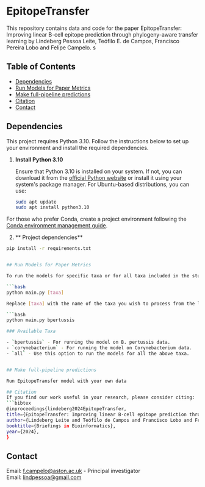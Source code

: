 # EpitopeTransfer

This repository contains data and code for the paper EpitopeTransfer: Improving linear B-cell epitope prediction through phylogeny-aware transfer learning by Lindeberg Pessoa Leite, Teófilo E. de Campos, Francisco Pereira Lobo and Felipe Campelo.
s
## Table of Contents
- [Dependencies](#dependencies)
- [Run Models for Paper Metrics](#run-models-for-paper-metrics)
- [Make full-pipeline predictions](#make-full-pipeline-predictions)
- [Citation](#citation)
- [Contact](#contact)

## Dependencies

This project requires Python 3.10. Follow the instructions below to set up your environment and install the required dependencies.


1. **Install Python 3.10**

   Ensure that Python 3.10 is installed on your system. If not, you can download it from the [official Python website](https://www.python.org/downloads/release/python-3100/) or install it using your system's package manager. For Ubuntu-based distributions, you can use:

   ```bash
   sudo apt update
   sudo apt install python3.10

For those who prefer Conda, create a project environment following the [Conda environment management guide](https://conda.io/projects/conda/en/latest/user-guide/tasks/manage-environments.html).

2. ** Project dependencies**

  ```bash
  pip install -r requirements.txt


## Run Models for Paper Metrics

To run the models for specific taxa or for all taxa included in the study, use the following command format in the terminal:

```bash
python main.py [taxa]

Replace [taxa] with the name of the taxa you wish to process from the list below, or use all to process all available taxa. Example:

```bash
python main.py bpertussis

### Available Taxa

- `bpertussis` - For running the model on B. pertussis data.
- `corynebacterium` - For running the model on Corynebacterium data.
- `all` - Use this option to run the models for all the above taxa.


## Make full-pipeline predictions

Run EpitopeTransfer model with your own data

## Citation
If you find our work useful in your research, please consider citing:
```bibtex
@inproceedings{lindeberg2024EpitopeTransfer,
  title={EpitopeTransfer: Improving linear B-cell epitope prediction through phylogeny-aware transfer learning},
  author={Lindeberg Leite and Teófilo de Campos and Francisco Lobo and Felipe Campelo},
  booktitle={Briefings in Bioinformatics},
  year={2024},
}
````
## Contact
Email: [f.campelo@aston.ac.uk](mailto:f.campelo@aston.ac.uk) - Principal investigator <br>
Email: [lindpessoa@gmail.com](mailto:lindpessoa@gmail.com)
